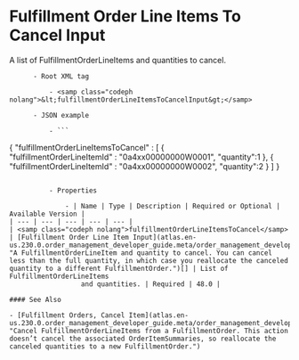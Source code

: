 # Fulfillment Order Line Items To Cancel Input

A list of FulfillmentOrderLineItems and quantities to
    cancel.

          - Root XML tag

              - <samp class="codeph nolang">&lt;fulfillmentOrderLineItemsToCancelInput&gt;</samp>

          - JSON example

              - ```
{
"fulfillmentOrderLineItemsToCancel" : [
  {   
    "fulfillmentOrderLineItemId" : "0a4xx00000000W0001",
    "quantity":1
  },
  {   
    "fulfillmentOrderLineItemId" : "0a4xx00000000W0002",
    "quantity":2
  }
]
}	
```

          - Properties

              - | Name | Type | Description | Required or Optional | Available Version |
| --- | --- | --- | --- | --- |
| <samp class="codeph nolang">fulfillmentOrder​LineItems​ToCancel</samp> | [Fulfillment Order Line Item Input](atlas.en-us.230.0.order_management_developer_guide.meta/order_management_developer_guide/connect_requests_fulfillment_order_line_item_input.htm "A FulfillmentOrderLineItem and quantity to cancel. You can cancel less than the full quantity, in which case you reallocate the canceled quantity to a different FulfillmentOrder.")[] | List of FulfillmentOrderLineItems
                  and quantities. | Required | 48.0 |

#### See Also

- [Fulfillment Orders, Cancel Item](atlas.en-us.230.0.order_management_developer_guide.meta/order_management_developer_guide/connect_resources_sfom_fulfillment_orders_cancel_items.htm "Cancel FulfillmentOrderLineItems from a FulfillmentOrder. This action doesn’t cancel the associated OrderItemSummaries, so reallocate the canceled quantities to a new FulfillmentOrder.")